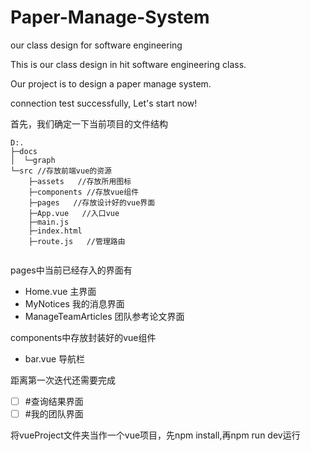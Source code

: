 # Paper-Manage-System
our class design for software engineering

This is our class design in hit software engineering class.

Our project is to design a paper manage system.

connection test successfully, Let's start now!

首先，我们确定一下当前项目的文件结构 
```
D:.
├─docs
│  └─graph
└─src //存放前端vue的资源
    ├─assets   //存放所用图标
    ├─components //存放vue组件
    ├─pages   //存放设计好的vue界面
    ├─App.vue   //入口vue
    ├─main.js  
    ├─index.html
    ├─route.js   //管理路由
    
```
pages中当前已经存入的界面有
- Home.vue 主界面
- MyNotices 我的消息界面
- ManageTeamArticles 团队参考论文界面 

components中存放封装好的vue组件
- bar.vue 导航栏

距离第一次迭代还需要完成
- [ ] #查询结果界面
- [ ] #我的团队界面

将vueProject文件夹当作一个vue项目，先npm install,再npm run dev运行